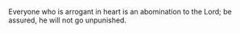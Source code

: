 Everyone who is arrogant in heart is an abomination to the Lord; be assured, he will not go unpunished.
